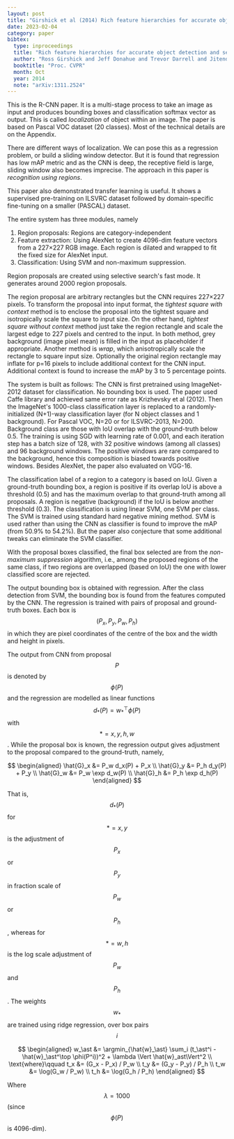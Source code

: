```yaml
---
layout: post
title: "Girshick et al (2014) Rich feature hierarchies for accurate object detection and semantic segmentation"
date: 2023-02-04
category: paper
bibtex:
  type: inproceedings
  title: "Rich feature hierarchies for accurate object detection and semantic segmentation"
  author: "Ross Girshick and Jeff Donahue and Trevor Darrell and Jitendra Malik"
  booktitle: "Proc. CVPR"
  month: Oct
  year: 2014
  note: "arXiv:1311.2524"
---
```


This is the R-CNN paper. It is a multi-stage process to take an image as input and produces bounding
boxes and classification softmax vector as output. This is called *localization* of object within an
image. The paper is based on Pascal VOC dataset (20 classes). Most of the technical details are on
the Appendix.

There are different ways of localization. We can pose this as a regression problem, or build a
sliding window detector. But it is found that regression has low mAP metric and as the CNN is deep,
the receptive field is large, sliding window also becomes imprecise. The approach in this paper is
*recognition using regions*.

This paper also demonstrated transfer learning is useful. It shows a supervised pre-training on
ILSVRC dataset followed by domain-specific fine-tuning on a smaller (PASCAL) dataset.

The entire system has three modules, namely

1. Region proposals: Regions are category-independent
2. Feature extraction: Using AlexNet to create 4096-dim feature vectors from a 227×227 RGB image.
   Each region is dilated and wrapped to fit the fixed size for AlexNet input.
3. Classification: Using SVM and non-maximum suppression.

Region proposals are created using selective search's fast mode. It generates around 2000 region
proposals.

The region proposal are arbitrary rectangles but the CNN requires 227×227 pixels. To transform the
proposal into input format, the *tightest square with context* method is to enclose the proposal into
the tightest square and isotropically scale the square to input size. On the other hand,
*tightest square without context* method just take the region rectangle and scale the largest edge to
227 pixels and centred to the input. In both method, grey background (image pixel mean) is filled
in the input as placeholder if appropriate. Another method is *wrap*, which anisotropically scale
the rectangle to square input size. Optionally the original region rectangle may inflate for p=16
pixels to include additional context for the CNN input. Additional context is found to increase the
mAP by 3 to 5 percentage points.

The system is built as follows: The CNN is first pretrained using ImageNet-2012 dataset for
classification. No bounding box is used. The paper used Caffe library and achieved same error rate
as Krizhevsky et al (2012). Then the ImageNet's 1000-class classification layer is replaced to a
randomly-initialized (N+1)-way classification layer (for N object classes and 1 background). For
Pascal VOC, N=20 or for ILSVRC-2013, N=200. Background class are those with IoU overlap with the
ground-truth below 0.5. The training is using SGD with learning rate of 0.001, and each iteration
step has a batch size of 128, with 32 positive windows (among all classes) and 96 background
windows. The positive windows are rare compared to the background, hence this composition is biased
towards positive windows. Besides AlexNet, the paper also evaluated on VGG-16.

The classification label of a region to a category is based on IoU. Given a ground-truth bounding
box, a region is positive if its overlap IoU is above a threshold (0.5) and has the maximum overlap
to that ground-truth among all proposals. A region is negative (background) if the IoU is
below another threshold (0.3). The classification is using linear SVM, one SVM per class. The SVM is
trained using standard hard negative mining method. SVM is used rather than using the CNN as
classifier is found to improve the mAP (from 50.9% to 54.2%). But the paper also conjecture that
some additional tweaks can eliminate the SVM classifier.

With the proposal boxes classified, the final box selected are from the *non-maximum suppression*
algorithm, i.e., among the proposed regions of the same class, if two regions are overlapped (based
on IoU) the one with lower classified score are rejected.

The output bounding box is obtained with regression. After the class detection from SVM, the
bounding box is found from the features computed by the CNN. The regression is trained with pairs of
proposal and ground-truth boxes. Each box is $$(P_x, P_y, P_w, P_h)$$ in which they are
pixel coordinates of the centre of the box and the width and height in pixels.

The output from CNN from proposal $$P$$ is denoted by $$\phi(P)$$ and the regression are modelled as
linear functions $$d_\ast(P) = w_\ast^\top\phi(P)$$ with $$\ast=x,y,h,w$$.
While the proposal box is known, the regression output gives adjustment to the
proposal compared to the ground-truth, namely,

$$
\begin{aligned}
\hat{G}_x &= P_w d_x(P) + P_x \\
\hat{G}_y &= P_h d_y(P) + P_y \\
\hat{G}_w &= P_w \exp d_w(P) \\
\hat{G}_h &= P_h \exp d_h(P)
\end{aligned}
$$

That is, $$d_\ast(P)$$ for $$\ast=x,y$$ is the adjustment of $$P_x$$ or $$P_y$$ in fraction scale of
$$P_w$$ or $$P_h$$, whereas for $$\ast=w,h$$ is the log scale adjustment of $$P_w$$ and $$P_h$$. The
weights $$w_\ast$$ are trained using ridge regression, over box pairs $$i$$

$$
\begin{aligned}
w_\ast &= \argmin_{\hat{w}_\ast} \sum_i (t_\ast^i - \hat{w}_\ast^\top \phi(P^i))^2 + \lambda \Vert
\hat{w}_ast\Vert^2 \\
\text{where}\qquad
t_x &= (G_x - P_x) / P_w \\
t_y &= (G_y - P_y) / P_h \\
t_w &= \log(G_w / P_w) \\
t_h &= \log(G_h / P_h)
\end{aligned}
$$

Where $$\lambda=1000$$ (since $$\phi(P)$$ is 4096-dim).
